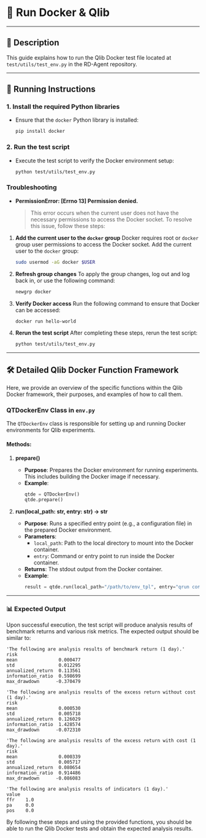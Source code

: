 # 🐳 Run Docker & Qlib
---

## 📄 Description
This guide explains how to run the Qlib Docker test file located at `test/utils/test_env.py` in the RD-Agent repository.

---

## 🚀 Running Instructions

### 1. Install the required Python libraries
- Ensure that the `docker` Python library is installed:
    ```sh
    pip install docker
    ```

### 2. Run the test script
- Execute the test script to verify the Docker environment setup:
    ```sh
    python test/utils/test_env.py
    ```

### Troubleshooting
- **PermissionError: [Errno 13] Permission denied.**
    > This error occurs when the current user does not have the necessary permissions to access the Docker socket. To resolve this issue, follow these steps:

1. **Add the current user to the `docker` group**
Docker requires root or `docker` group user permissions to access the Docker socket. Add the current user to the `docker` group:
    ```sh
    sudo usermod -aG docker $USER
    ```

2. **Refresh group changes**
To apply the group changes, log out and log back in, or use the following command:
    ```sh
    newgrp docker
    ```

3. **Verify Docker access**
Run the following command to ensure that Docker can be accessed:
    ```sh
    docker run hello-world
    ```

4. **Rerun the test script**
    After completing these steps, rerun the test script:
    ```sh
    python test/utils/test_env.py
    ```
---
## 🛠️ Detailed Qlib Docker Function Framework

Here, we provide an overview of the specific functions within the Qlib Docker framework, their purposes, and examples of how to call them.

### QTDockerEnv Class in `env.py`

The `QTDockerEnv` class is responsible for setting up and running Docker environments for Qlib experiments. 

#### Methods:

1. **prepare()**
   - **Purpose**: Prepares the Docker environment for running experiments. This includes building the Docker image if necessary.
   - **Example**:
     ```python
     qtde = QTDockerEnv()
     qtde.prepare()
     ```

2. **run(local_path: str, entry: str) -> str**
   - **Purpose**: Runs a specified entry point (e.g., a configuration file) in the prepared Docker environment.
   - **Parameters**:
     - `local_path`: Path to the local directory to mount into the Docker container.
     - `entry`: Command or entry point to run inside the Docker container.
   - **Returns**: The stdout output from the Docker container.
   - **Example**:
     ```python
     result = qtde.run(local_path="/path/to/env_tpl", entry="qrun conf.yaml")
     ```
---
### 📊 Expected Output

Upon successful execution, the test script will produce analysis results of benchmark returns and various risk metrics. The expected output should be similar to:

```
'The following are analysis results of benchmark return (1 day).'
risk
mean               0.000477
std                0.012295
annualized_return  0.113561
information_ratio  0.598699
max_drawdown      -0.370479

'The following are analysis results of the excess return without cost (1 day).'
risk
mean               0.000530
std                0.005718
annualized_return  0.126029
information_ratio  1.428574
max_drawdown      -0.072310

'The following are analysis results of the excess return with cost (1 day).'
risk
mean               0.000339
std                0.005717
annualized_return  0.080654
information_ratio  0.914486
max_drawdown      -0.086083

'The following are analysis results of indicators (1 day).'
value
ffr    1.0
pa     0.0
pos    0.0
```

By following these steps and using the provided functions, you should be able to run the Qlib Docker tests and obtain the expected analysis results.